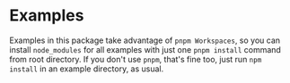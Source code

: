# Examples

Examples in this package take advantage of `pnpm Workspaces`, so you can install
`node_modules` for all examples with just one `pnpm install` command from root directory. If you don't use `pnpm`, that's
fine too, just run `npm install` in an example directory, as usual.
